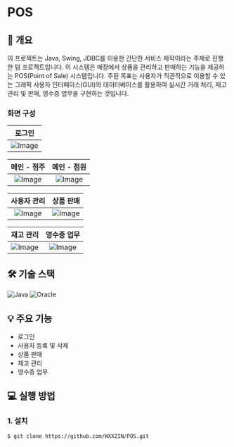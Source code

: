 # POS

## 📝 개요

이 프로젝트는 Java, Swing, JDBC를 이용한 간단한 서비스 제작이라는 주제로 진행한 텀 프로젝트입니다. 이 시스템은 매장에서 상품을 관리하고 판매하는 기능을 제공하는 POS(Point of Sale) 시스템입니다. 주된 목표는 사용자가 직관적으로 이용할 수 있는 그래픽 사용자 인터페이스(GUI)와 데이터베이스를 활용하여 실시간 거래 처리, 재고 관리 및 판매, 영수증 업무을 구현하는 것입니다.

### 화면 구성
|로그인|
|:---:|
|![Image](https://github.com/user-attachments/assets/fbd766f3-6478-4fbd-969e-f82362fd69d2)|

|메인 - 점주|메인 - 점원|
|:---:|:---:|
|![Image](https://github.com/user-attachments/assets/3768bc0a-b027-474c-8ebe-11cee58c3cd3)|![Image](https://github.com/user-attachments/assets/9366e272-8702-4229-8fb3-427b2e379688)|

|사용자 관리|상품 판매|
|:---:|:---:|
|![Image](https://github.com/user-attachments/assets/fa0b58a4-0adc-437a-a626-92668126c4f0)|![Image](https://github.com/user-attachments/assets/3f373eec-8ed6-4453-9db4-ca622b32ec6d)|

|재고 관리|영수증 업무|
|:---:|:---:|
|![Image](https://github.com/user-attachments/assets/d33cf77a-c697-4af6-840d-0643c37b1133)|![Image](https://github.com/user-attachments/assets/1d78e69d-548c-40ed-9b4d-2f4ebb33bd9f)|

## 🛠 기술 스택

![Java](https://img.shields.io/badge/Java-ED8B00?style=for-the-badge&logo=python&logoColor=white)
![Oracle](https://img.shields.io/badge/Oracle-F80000?style=for-the-badge&logo=oracle&logoColor=white)

## 💡 주요 기능

- 로그인
- 사용자 등록 및 삭제
- 상품 판매
- 재고 관리
- 영수증 업무

## 💻 실행 방법

### 1. **설치**

```bash
$ git clone https://github.com/WXXZIN/POS.git
```

